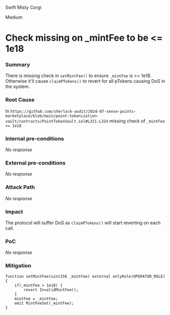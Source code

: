 Swift Misty Corgi

Medium

# Check missing on _mintFee to be <= 1e18

### Summary

There is missing check in `setMintFee()` to ensure `_mintFee` is <= 1e18. Otherwise it'll cause `claimPTokens()` to revert for all pTokens causing DoS in the system. 

### Root Cause

In `https://github.com/sherlock-audit/2024-07-sense-points-marketplace/blob/main/point-tokenization-vault/contracts/PointTokenVault.sol#L321-L324` missing check of `_mintFee <= 1e18`

### Internal pre-conditions

_No response_

### External pre-conditions

_No response_

### Attack Path

_No response_

### Impact

The protocol will suffer DoS as `claimPTokens()` will start reverting on each call.

### PoC

_No response_

### Mitigation

```solidity
function setMintFee(uint256 _mintFee) external onlyRole(OPERATOR_ROLE) {
    if(_mintFee > 1e18) {
        revert InvalidMintFee();
    }
    mintFee = _mintFee;
    emit MintFeeSet(_mintFee);
}   
```